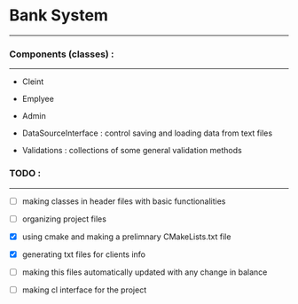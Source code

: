# Bank System
----------------

### Components (classes) :
-----------------------
- Cleint 
- Emplyee
- Admin

- DataSourceInterface : control saving and loading data from text files
- Validations : collections of some general validation methods

### TODO :
-----------
- [ ] making classes in header files with basic functionalities
- [ ] organizing project files 
- [x] using cmake and making a prelimnary CMakeLists.txt file
- [x] generating txt files for clients info
- [ ] making this files automatically updated with any change in balance
- [ ] making cl interface for the project


